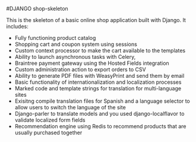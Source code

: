 #DJANGO shop-skeleton

This is the skeleton of a basic online shop application built with Django. It includes:

- Fully functioning product catalog
- Shopping cart and coupon system using sessions
- Custom context processor to make the cart available to the templates
- Ability to launch asynchronous tasks with Celery,
- Braintree payment gateway using the Hosted Fields integration
- Custom administration action to export orders to CSV
- Ability to generate PDF files with WeasyPrint and send them by email
- Basic functionality of internationalization and localization processes 
- Marked code and template strings for translation for multi-language sites
- Exisitng compile translation files for Spanish and a language selector to allow users to switch the language of the site
- Django-parler to translate models and you used django-localflavor to validate localized form fields
- Recommendation engine using Redis to recommend products that are usually purchased together

